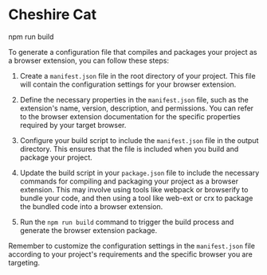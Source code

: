 # Cheshire Cat

npm run build

To generate a configuration file that compiles and packages your project as a browser extension, you can follow these steps:

1. Create a `manifest.json` file in the root directory of your project. This file will contain the configuration settings for your browser extension.

2. Define the necessary properties in the `manifest.json` file, such as the extension's name, version, description, and permissions. You can refer to the browser extension documentation for the specific properties required by your target browser.

3. Configure your build script to include the `manifest.json` file in the output directory. This ensures that the file is included when you build and package your project.

4. Update the build script in your `package.json` file to include the necessary commands for compiling and packaging your project as a browser extension. This may involve using tools like webpack or browserify to bundle your code, and then using a tool like web-ext or crx to package the bundled code into a browser extension.

5. Run the `npm run build` command to trigger the build process and generate the browser extension package.

Remember to customize the configuration settings in the `manifest.json` file according to your project's requirements and the specific browser you are targeting.
